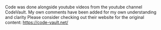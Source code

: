 Code was done alongside youtube videos from the youtube channel CodeVault. My own comments have been added for my own understanding and clarity 
Please consider checking out their website for the original content: https://code-vault.net/
